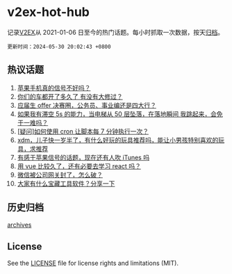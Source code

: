# v2ex-hot-hub

 记录[V2EX](https://www.v2ex.com/)从 2021-01-06 日至今的热门话题。每小时抓取一次数据，按天[归档](archives)。

`更新时间：2024-05-30 20:02:43 +0800`

## 热议话题

1. [苹果手机真的信号不好吗？](https://www.v2ex.com/t/1045238)
1. [你们的车都开了多久了 有没有大修过？](https://www.v2ex.com/t/1045265)
1. [应届生 offer 决赛圈，公务员、事业编还是四大行？](https://www.v2ex.com/t/1045253)
1. [如果我有滞空 5s 的能力，当电梯从 50 层坠落，在落地瞬间 我跳起来，会免于一难吗？](https://www.v2ex.com/t/1045209)
1. [[疑问]如何使用 cron 让脚本每 7 分钟执行一次？](https://www.v2ex.com/t/1045433)
1. [xdm，儿子快一岁半了，有什么好玩的玩具推荐吗，能让小男孩特别喜欢的玩具，求推荐](https://www.v2ex.com/t/1045297)
1. [有感于苹果信号的话题，现在还有人吹 iTunes 吗](https://www.v2ex.com/t/1045251)
1. [用 vue 比较久了，还有必要去学习 react 吗？](https://www.v2ex.com/t/1045352)
1. [微信被公司网关封了，怎么破？](https://www.v2ex.com/t/1045228)
1. [大家有什么宝藏工具软件？分享一下](https://www.v2ex.com/t/1045247)

## 历史归档

[archives](archives)

## License

See the [LICENSE](LICENSE) file for license rights and limitations (MIT).
